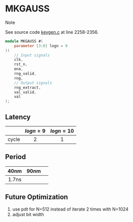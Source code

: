 # MKGAUSS

> [!NOTE]  
> See source code [keygen.c](/software/keygen.c#L2258) at line 2258-2356.


``` verilog
module MKGAUSS #(
    parameter [3:0] logn = 9
)( 
    // Input signals
    clk,
    rst_n,
    ena,
    rng_valid,
    rng,
    // Output signals
    rng_extract,
    val_valid,
    val
);
```

## Latency
|       | $logn=9$ | $logn=10$ |
|:------|:--------:|:---------:|
| cycle |     2    |     1     |

## Period
| 40nm  | 90nm  |       |
|:-----:|:-----:|:-----:|
| 1.7ns |       |       |

## Future Optimization
1. use pdt for N=512 instead of iterate 2 times with N=1024
2. adjust bit width